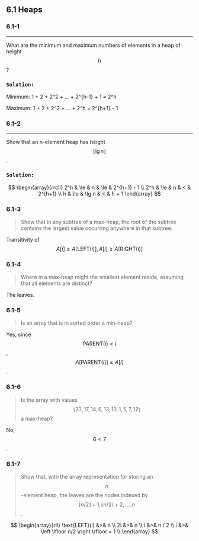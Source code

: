 ## 6.1 Heaps

### 6.1-1
***
What are the minimum and maximum numbers of elements in a heap of height $$h$$?

### `Solution:`
Minimum: 1 + 2 + 2^2 + ... + 2^{h-1} + 1 = 2^h

Maximum: 1 + 2 + 2^2 + ... + 2^h = 2^{h+1} - 1

### 6.1-2
***
Show that an n-element heap has height $$\left \lfloor \lg n \right \rfloor$$.

### `Solution:`

$$
\begin{array}{rrcll}
2^h & \le & n & \le & 2^{h+1} - 1 \\
2^h & \le & n & < & 2^{h+1} \\
h & \le & \lg n & < & h + 1
\end{array}
$$

### 6.1-3

> Show that in any subtree of a max-heap, the root of the subtree contains the largest value occurring anywhere in that subtree.

Transitivity of $$A[i] \ge A[\text{LEFT}(i)], A[i] \ge A[\text{RIGHT}(i)]$$

### 6.1-4

> Where in a max-heap might the smallest element reside, assuming that all elements are distinct?

The leaves.

### 6.1-5

> Is an array that is in sorted order a min-heap?

Yes, since $$\text{PARENT}(i) < i$$, $$A[\text{PARENT}(i)] \le A[i]$$.

### 6.1-6

> Is the array with values $$\left \langle 23, 17, 14, 6, 13, 10, 1, 5, 7, 12 \right \rangle$$ a max-heap?

No, $$6 < 7$$.

### 6.1-7

> Show that, with the array representation for storing an $$n$$-element heap, the leaves are the nodes indexed by $$\left \lfloor n/2 \right \rfloor + 1, \left \lfloor n/2 \right \rfloor + 2, \dots, n$$.

$$
\begin{array}{rll}
\text{LEFT}(i) &>& n \\
2i &>& n \\
i &>& n / 2 \\
i &>& \left \lfloor n/2 \right \rfloor + 1 \\
\end{array}
$$


